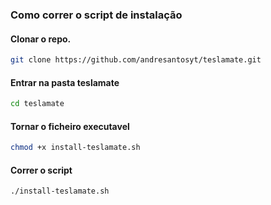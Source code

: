 ### Como correr o script de instalação

#### Clonar o repo.
```bash
git clone https://github.com/andresantosyt/teslamate.git
```
#### Entrar na pasta teslamate
```bash
cd teslamate
```

#### Tornar o ficheiro executavel
```bash
chmod +x install-teslamate.sh
```

#### Correr o script
```bash
./install-teslamate.sh
```